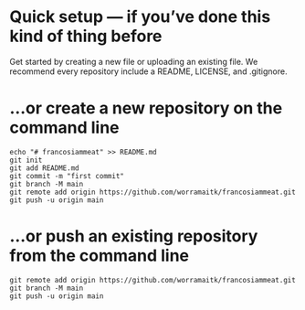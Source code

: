 # Quick setup — if you’ve done this kind of thing before
Get started by creating a new file or uploading an existing file. We recommend every repository include a README, LICENSE, and .gitignore.

# …or create a new repository on the command line
```
echo "# francosiammeat" >> README.md
git init
git add README.md
git commit -m "first commit"
git branch -M main
git remote add origin https://github.com/worramaitk/francosiammeat.git
git push -u origin main
```

# …or push an existing repository from the command line
```
git remote add origin https://github.com/worramaitk/francosiammeat.git
git branch -M main
git push -u origin main
```
